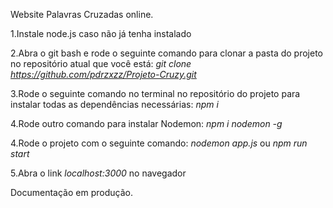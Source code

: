 Website Palavras Cruzadas online.  

1.Instale node.js caso não já tenha instalado  

2.Abra o git bash e rode o seguinte comando para clonar a pasta do projeto no repositório atual que você está: 
*git clone https://github.com/pdrzxzz/Projeto-Cruzy.git*

3.Rode o seguinte comando no terminal no repositório do projeto para instalar todas as dependências necessárias: 
*npm i*

4.Rode outro comando para instalar Nodemon: 
*npm i nodemon -g*

4.Rode o projeto com o seguinte comando: 
*nodemon app.js*
ou 
*npm run start* 

5.Abra o link *localhost:3000* no navegador   

Documentação em produção.
